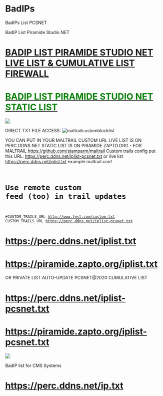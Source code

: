 # BadIPs
BadIPs List PCSNET

BadIP List Piramide Studio NET

<a href="https://perc.ddns.net/iplist.txt" title="BadIP List PCSNET Live list"><h1 style="color:green;">BADIP LIST PIRAMIDE STUDIO NET LIVE LIST & CUMULATIVE LIST FIREWALL</h1></a>
<a href="https://piramide.zapto.org/iplist.txt" title="BadIP List PCSNET"><h1 style="color:green;">BADIP LIST PIRAMIDE STUDIO NET STATIC LIST</h1></a>

<a href="https://perc.ddns.net/iplist-pcsnet.txt" title="BAD IPS LIST DOWNLOAD TXT File Comulative list 24h autoupdate WinNTServer/Linux PCSNET" ><img src="https://piramide.zapto.org/i/123enigmaddl.png" /></a>


DIRECT TXT FILE ACCESS:
![maltrailcustomblocklist](https://user-images.githubusercontent.com/27965834/221394264-90eb74a7-0867-4938-89ae-6c2dcc5b5711.jpg)

YOU CAN PUT IN YOUR MALTRAIL CUSTOM URL LIVE LIST IS ON PERC.DDNS.NET STATIC LIST IS ON PIRAMIDE.ZAPTO.ORG - FOR MALTRAIL https://github.com/stamparm/maltrail
Custom trails config put this URL: https://perc.ddns.net/iplist-pcsnet.txt or live list https://perc.ddns.net/iplist.txt example maltrail.conf
<code>
# Use remote custom feed (too) in trail updates
#CUSTOM_TRAILS_URL http://www.test.com/custom.txt
CUSTOM_TRAILS_URL https://perc.ddns.net/iplist-pcsnet.txt
</code>

<a href="https://perc.ddns.net/iplist.txt" title="BadIP List PCSNET"><h1 style="color:green;">https://perc.ddns.net/iplist.txt</h1></a>

<a href="https://piramide.zapto.org/iplist.txt" title="BadIP List PCSNET"><h1 style="color:green;">https://piramide.zapto.org/iplist.txt</h1></a>

OR PRIVATE LIST AUTO-UPDATE PCSNET@2020 CUMULATIVE LIST

<a href="https://perc.ddns.net/iplist-pcsnet.txt" title="BadIP List RealTime-PCSNET"><h1 style="color:green;">https://perc.ddns.net/iplist-pcsnet.txt</h1></a>
<a href="https://piramide.zapto.org/iplist-pcsnet.txt" title="BadIP List PCSNET Comulative"><h1 style="color:green;">https://piramide.zapto.org/iplist-pcsnet.txt</h1></a>

<a href="https://pcsnet.myftp.org/" title="Piramide Studio NET" ><img src="https://piramide.zapto.org/i/education_pcs.png" /></a>

BadIP list for CMS Systems
<a href="https://perc.ddns.net/ip.txt" title="BadIP List for CMS Systems Wordpress/Drupal/Joomla"><h1 style="color:green;">https://perc.ddns.net/ip.txt</h1></a>
